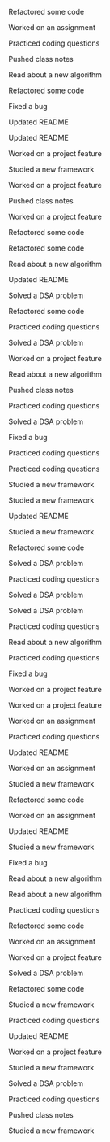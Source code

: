 Refactored some code

Worked on an assignment

Practiced coding questions

Pushed class notes

Read about a new algorithm

Refactored some code

Fixed a bug

Updated README

Updated README

Worked on a project feature

Studied a new framework

Worked on a project feature

Pushed class notes

Worked on a project feature

Refactored some code

Refactored some code

Read about a new algorithm

Updated README

Solved a DSA problem

Refactored some code

Practiced coding questions

Solved a DSA problem

Worked on a project feature

Read about a new algorithm

Pushed class notes

Practiced coding questions

Solved a DSA problem

Fixed a bug

Practiced coding questions

Practiced coding questions

Studied a new framework

Studied a new framework

Updated README

Studied a new framework

Refactored some code

Solved a DSA problem

Practiced coding questions

Solved a DSA problem

Solved a DSA problem

Practiced coding questions

Read about a new algorithm

Practiced coding questions

Fixed a bug

Worked on a project feature

Worked on a project feature

Worked on an assignment

Practiced coding questions

Updated README

Worked on an assignment

Studied a new framework

Refactored some code

Worked on an assignment

Updated README

Studied a new framework

Fixed a bug

Read about a new algorithm

Read about a new algorithm

Practiced coding questions

Refactored some code

Worked on an assignment

Worked on a project feature

Solved a DSA problem

Refactored some code

Studied a new framework

Practiced coding questions

Updated README

Worked on a project feature

Studied a new framework

Solved a DSA problem

Practiced coding questions

Pushed class notes

Studied a new framework

